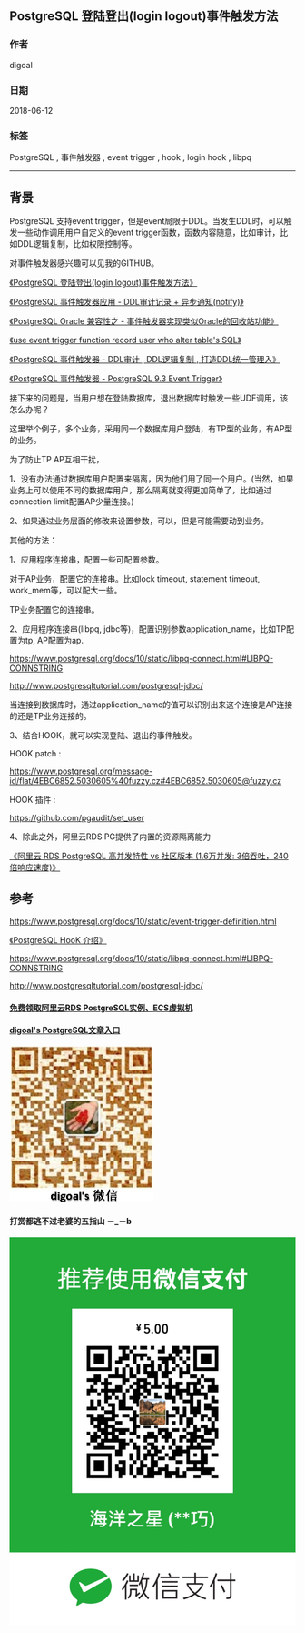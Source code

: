 ## PostgreSQL 登陆登出(login logout)事件触发方法   
                                                           
### 作者                                                           
digoal                                                           
                                                           
### 日期                                                           
2018-06-12                                                         
                                                           
### 标签                                                           
PostgreSQL , 事件触发器 , event trigger , hook , login hook , libpq      
                                                           
----                                                           
                                                           
## 背景       
PostgreSQL 支持event trigger，但是event局限于DDL。当发生DDL时，可以触发一些动作调用用户自定义的event trigger函数，函数内容随意，比如审计，比如DDL逻辑复制，比如权限控制等。  
  
对事件触发器感兴趣可以见我的GITHUB。  
  
[《PostgreSQL 登陆登出(login logout)事件触发方法》](../201806/20180612_02.md)  
  
[《PostgreSQL 事件触发器应用 - DDL审计记录 + 异步通知(notify)》](../201709/20170925_02.md)  
  
[《PostgreSQL Oracle 兼容性之 - 事件触发器实现类似Oracle的回收站功能》](../201504/20150429_01.md)  
  
[《use event trigger function record user who alter table's SQL》](../201412/20141211_02.md)  
  
[《PostgreSQL 事件触发器 - DDL审计 , DDL逻辑复制 , 打造DDL统一管理入》](../201412/20141211_01.md)  
  
[《PostgreSQL 事件触发器 - PostgreSQL 9.3 Event Trigger》](../201303/20130313_01.md)  
  
  
接下来的问题是，当用户想在登陆数据库，退出数据库时触发一些UDF调用，该怎么办呢？  
  
这里举个例子，多个业务，采用同一个数据库用户登陆，有TP型的业务，有AP型的业务。  
  
为了防止TP AP互相干扰，  
  
1、没有办法通过数据库用户配置来隔离，因为他们用了同一个用户。(当然，如果业务上可以使用不同的数据库用户，那么隔离就变得更加简单了，比如通过connection limit配置AP少量连接。)  
  
2、如果通过业务层面的修改来设置参数，可以，但是可能需要动到业务。  
  
其他的方法：  
  
1、应用程序连接串，配置一些可配置参数。  
  
对于AP业务，配置它的连接串。比如lock timeout, statement timeout, work_mem等，可以配大一些。  
  
TP业务配置它的连接串。  
  
2、应用程序连接串(libpq, jdbc等)，配置识别参数application_name，比如TP配置为tp, AP配置为ap.  
  
https://www.postgresql.org/docs/10/static/libpq-connect.html#LIBPQ-CONNSTRING  
  
http://www.postgresqltutorial.com/postgresql-jdbc/  
  
当连接到数据库时，通过application_name的值可以识别出来这个连接是AP连接的还是TP业务连接的。  
  
3、结合HOOK，就可以实现登陆、退出的事件触发。  
  
HOOK patch :   
  
https://www.postgresql.org/message-id/flat/4EBC6852.5030605%40fuzzy.cz#4EBC6852.5030605@fuzzy.cz  
    
HOOK 插件 :   
  
https://github.com/pgaudit/set_user  
  
4、除此之外，阿里云RDS PG提供了内置的资源隔离能力  
  
[《阿里云 RDS PostgreSQL 高并发特性 vs 社区版本 (1.6万并发: 3倍吞吐，240倍响应速度)》](../201805/20180505_07.md)  
  
## 参考  
https://www.postgresql.org/docs/10/static/event-trigger-definition.html  
  
[《PostgreSQL HooK 介绍》](../201805/20180517_01.md)    
  
https://www.postgresql.org/docs/10/static/libpq-connect.html#LIBPQ-CONNSTRING  
  
http://www.postgresqltutorial.com/postgresql-jdbc/  
    
  
  
  
  
  
  
  
  
  
  
  
  
  
#### [免费领取阿里云RDS PostgreSQL实例、ECS虚拟机](https://free.aliyun.com/ "57258f76c37864c6e6d23383d05714ea")
  
  
#### [digoal's PostgreSQL文章入口](https://github.com/digoal/blog/blob/master/README.md "22709685feb7cab07d30f30387f0a9ae")
  
  
![digoal's weixin](../pic/digoal_weixin.jpg "f7ad92eeba24523fd47a6e1a0e691b59")
  
  
  
  
  
  
#### 打赏都逃不过老婆的五指山 －_－b  
![wife's weixin ds](../pic/wife_weixin_ds.jpg "acd5cce1a143ef1d6931b1956457bc9f")
  
